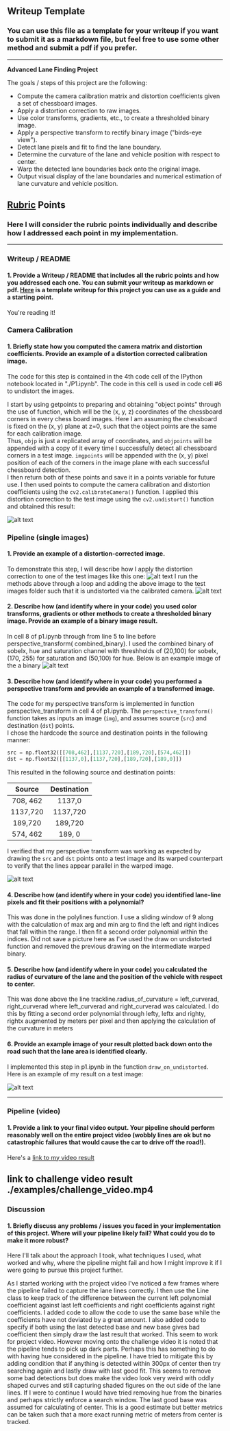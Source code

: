 ## Writeup Template

### You can use this file as a template for your writeup if you want to submit it as a markdown file, but feel free to use some other method and submit a pdf if you prefer.

---

**Advanced Lane Finding Project**

The goals / steps of this project are the following:

* Compute the camera calibration matrix and distortion coefficients given a set of chessboard images.
* Apply a distortion correction to raw images.
* Use color transforms, gradients, etc., to create a thresholded binary image.
* Apply a perspective transform to rectify binary image ("birds-eye view").
* Detect lane pixels and fit to find the lane boundary.
* Determine the curvature of the lane and vehicle position with respect to center.
* Warp the detected lane boundaries back onto the original image.
* Output visual display of the lane boundaries and numerical estimation of lane curvature and vehicle position.

[//]: # (Image References)

[image1]: ./examples/calibration1.jpg "Undistorted"
[image2]: ./examples/calibration1corrected.jpg "Road Transformed"
[img3]: ./examples/test1.jpg "distorted road"
[img4]: ./examples/test1corrected.jpg "Undistorted road"
[image3]: ./examples/binaryex.png "Binary Example"
[image4]: ./examples/binaryexTransformed.png "Warp Example"
[image5]: ./examples/color_fit_lines.jpg "Fit Visual"
[image6]: ./examples/test3.jpg "Output"
[image7]: ./examples/calibration1.jpg "Undistorted"
[video1]: ./examples/project_video.mp4 "Video"
[video2]: ./examples/challenge_video.mp4 "Challenge video"

## [Rubric](https://review.udacity.com/#!/rubrics/571/view) Points

### Here I will consider the rubric points individually and describe how I addressed each point in my implementation.  

---

### Writeup / README

#### 1. Provide a Writeup / README that includes all the rubric points and how you addressed each one.  You can submit your writeup as markdown or pdf.  [Here](https://github.com/udacity/CarND-Advanced-Lane-Lines/blob/master/writeup_template.md) is a template writeup for this project you can use as a guide and a starting point.  

You're reading it!

### Camera Calibration

#### 1. Briefly state how you computed the camera matrix and distortion coefficients. Provide an example of a distortion corrected calibration image.

The code for this step is contained in the 4th code cell of the IPython notebook located in "./P1.ipynb". The code in this cell is used in code cell #6 to undistort the images.

I start by using getpoints to preparing and obtaining "object points" through the use of  function, which will be the (x, y, z) coordinates of the chessboard corners in every chess board images.
 Here I am assuming the chessboard is fixed on the (x, y) plane at z=0, such that the object points are the same for each calibration image.  
 Thus, `objp` is just a replicated array of coordinates, and `objpoints` will be appended with a copy of it every time I successfully detect all chessboard corners in a test image.
`imgpoints` will be appended with the (x, y) pixel position of each of the corners in the image plane with each successful chessboard detection.  
I then return both of these points and save it in a points variable for future use.
I then used points to compute the camera calibration and distortion coefficients using the `cv2.calibrateCamera()` function. 
 I applied this distortion correction to the test image using the `cv2.undistort()` function and obtained this result: 

![alt text][image2]

### Pipeline (single images)

#### 1. Provide an example of a distortion-corrected image.

To demonstrate this step, I will describe how I apply the distortion correction to one of the test images like this one:
![alt text][img3]
I run the methods above through a loop and adding the above image to the test images folder such that it is undistorted via the calibrated camera.
![alt text][img4]

#### 2. Describe how (and identify where in your code) you used color transforms, gradients or other methods to create a thresholded binary image.  Provide an example of a binary image result.

In cell 8 of p1.ipynb through from line 5 to line before perspective_transform( combined_binary). I used the combined binary of sobelx, hue and saturation channel with threshholds of (20,100) for sobelx, (170, 255) for saturation and (50,100) for hue. 
Below is an example image of the a binary
![alt text][image3]

#### 3. Describe how (and identify where in your code) you performed a perspective transform and provide an example of a transformed image.

The code for my perspective transform is implemented in function perspective_transform in cell 4 of p1.ipynb. The `perspective_transform()` function takes as inputs an image (`img`), and assumes source (`src`) and destination (`dst`) points.  
I chose the hardcode the source and destination points in the following manner:

```python
src = np.float32([[708,462],[1137,720],[189,720],[574,462]])
dst = np.float32([[1137,0],[1137,720],[189,720],[189,0]])
```

This resulted in the following source and destination points:

| Source        | Destination   | 
|:-------------:|:-------------:| 
| 708, 462      | 1137,0        | 
| 1137,720      | 1137,720      |
| 189,720       | 189,720       |
| 574, 462      | 189, 0        |

I verified that my perspective transform was working as expected by drawing the `src` and `dst` points onto a test image and its warped counterpart to verify that the lines appear parallel in the warped image.

![alt text][image4]

#### 4. Describe how (and identify where in your code) you identified lane-line pixels and fit their positions with a polynomial?

This was done in the polylines function. I use a sliding window of 9 along with the calculation of max arg and min arg to find the left and right indices that fall within the range. 
I then fit a second order polynomial within the indices. Did not save a picture here as I've used the draw on undistorted function and removed the previous drawing on the intermediate warped binary.

#### 5. Describe how (and identify where in your code) you calculated the radius of curvature of the lane and the position of the vehicle with respect to center.

This was done above the line trackline.radius_of_curvature = left_curverad, right_curverad where left_curverad and right_curverad was calculated.
I do this by fitting a second order polynomial through lefty, leftx and righty, rightx augmented by meters per pixel and then applying the calculation of the curvature in meters 

#### 6. Provide an example image of your result plotted back down onto the road such that the lane area is identified clearly.

I implemented this step in p1.ipynb in the function `draw_on_undistorted`.  Here is an example of my result on a test image:

![alt text][image6]

---

### Pipeline (video)

#### 1. Provide a link to your final video output.  Your pipeline should perform reasonably well on the entire project video (wobbly lines are ok but no catastrophic failures that would cause the car to drive off the road!).

Here's a [link to my video result](./examples/project_video.mp4)

link to challenge video result ./examples/challenge_video.mp4
---

### Discussion

#### 1. Briefly discuss any problems / issues you faced in your implementation of this project.  Where will your pipeline likely fail?  What could you do to make it more robust?

Here I'll talk about the approach I took, what techniques I used, what worked and why, where the pipeline might fail and how I might improve it if I were going to pursue this project further.  

As I started working with the project video I've noticed a few frames where the pipeline failed to capture the lane lines correctly. I then use the Line class to keep track of the difference
 between the current left polynomial coefficient against last left coefficients  and right coefficients against right coefficients. I added code to allow the code to use the same base while
  the coefficients have not deviated by a great amount. I also added code to specify if both using the last detected base and new base gives bad coefficient then simply draw the last result that worked.
  This seem to work for project video. However moving onto the challenge video it is noted that the pipeline tends to pick up dark parts. Perhaps this has something to do with having hue considered in the pipeline.
  I have tried to mitigate this by adding condition that if anything is detected within 300px of center then try searching again and lastly draw with last good fit. This seems to remove some bad detections but does
   make the video look very weird with oddly shaped curves and still capturing shaded figures on the out side of the lane lines. If I were to continue I would have tried removing hue from the binaries and perhaps strictly enforce a search window.
The last good base was assumed for calculating of center. This is a good estimate but better metrics can be taken such that a more exact running metric of meters from center is tracked.